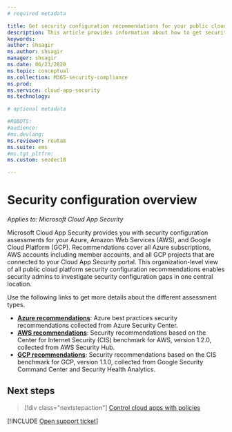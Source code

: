 ```yaml
---
# required metadata

title: Get security configuration recommendations for your public cloud platforms
description: This article provides information about how to get security configuration recommendations in Cloud App Security for your organization's public cloud platforms.
keywords:
author: shsagir
ms.author: shsagir
manager: shsagir
ms.date: 06/23/2020
ms.topic: conceptual
ms.collection: M365-security-compliance
ms.prod:
ms.service: cloud-app-security
ms.technology:

# optional metadata

#ROBOTS:
#audience:
#ms.devlang:
ms.reviewer: reutam
ms.suite: ems
#ms.tgt_pltfrm:
ms.custom: seodec18

---
```

# Security configuration overview

*Applies to: Microsoft Cloud App Security*

Microsoft Cloud App Security provides you with security configuration assessments for your Azure, Amazon Web Services (AWS), and Google Cloud Platform (GCP). Recommendations cover all Azure subscriptions, AWS accounts including member accounts, and all GCP projects that are connected to your Cloud App Security portal. This organization-level view of all public cloud platform security configuration recommendations enables security admins to investigate security configuration gaps in one central location.

Use the following links to get more details about the different assessment types.

- **[Azure recommendations](security-config-azure.md)**: Azure best practices security recommendations collected from Azure Security Center.
- **[AWS recommendations](security-config-aws.md)**: Security recommendations based on the Center for Internet Security (CIS) benchmark for AWS, version 1.2.0, collected from AWS Security Hub.
- **[GCP recommendations](security-config-gcp.md)**: Security recommendations based on the CIS benchmark for GCP, version 1.1.0, collected from Google Security Command Center and Security Health Analytics.


## Next steps

> [!div class="nextstepaction"]
> [Control cloud apps with policies](control-cloud-apps-with-policies.md)

[!INCLUDE [Open support ticket](includes/support.md)]
